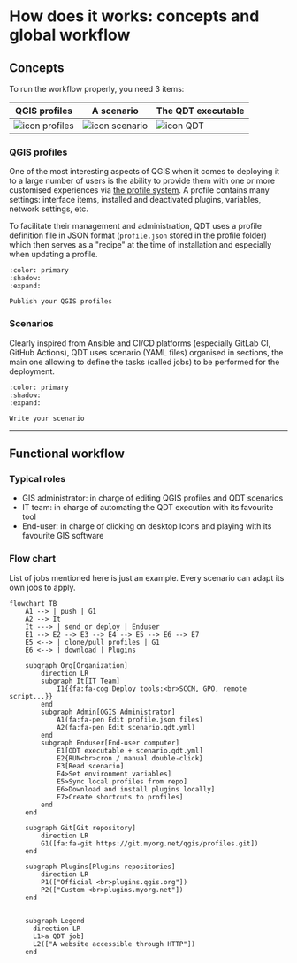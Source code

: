 # How does it works: concepts and global workflow

## Concepts

To run the workflow properly, you need 3 items:

| QGIS profiles | A scenario | The QDT executable |
| ------------- | ---------- | ------------------ |
| ![icon profiles](/static/icon_profiles.svg) | ![icon scenario](/static/icon_scenario.svg) | ![icon QDT](/static/logo_qdt.png) |

### QGIS profiles

One of the most interesting aspects of QGIS when it comes to deploying it to a large number of users is the ability to provide them with one or more customised experiences via [the profile system](https://docs.qgis.org/latest/en/docs/user_manual/introduction/qgis_configuration.html). A profile contains many settings: interface items, installed and deactivated plugins, variables, network settings, etc.

To facilitate their management and administration, QDT uses a profile definition file in JSON format (`profile.json` stored in the profile folder) which then serves as a "recipe" at the time of installation and especially when updating a profile.

```{button-link} ./profile.html
:color: primary
:shadow:
:expand:

Publish your QGIS profiles
```

### Scenarios

Clearly inspired from Ansible and CI/CD platforms (especially GitLab CI, GitHub Actions), QDT uses scenario (YAML files) organised in sections, the main one allowing to define the tasks (called jobs) to be performed for the deployment.

```{button-link} ./scenario.html
:color: primary
:shadow:
:expand:

Write your scenario
```

----

## Functional workflow

### Typical roles

- GIS administrator: in charge of editing QGIS profiles and QDT scenarios
- IT team: in charge of automating the QDT execution with its favourite tool
- End-user: in charge of clicking on desktop Icons and playing with its favourite GIS software

### Flow chart

List of jobs mentioned here is just an example. Every scenario can adapt its own jobs to apply.

```{mermaid}
flowchart TB
    A1 --> | push | G1
    A2 --> It
    It ---> | send or deploy | Enduser
    E1 --> E2 --> E3 --> E4 --> E5 --> E6 --> E7
    E5 <--> | clone/pull profiles | G1
    E6 <--> | download | Plugins

    subgraph Org[Organization]
        direction LR
        subgraph It[IT Team]
            I1{{fa:fa-cog Deploy tools:<br>SCCM, GPO, remote script...}}
        end
        subgraph Admin[QGIS Administrator]
            A1(fa:fa-pen Edit profile.json files)
            A2(fa:fa-pen Edit scenario.qdt.yml)
        end
        subgraph Enduser[End-user computer]
            E1[QDT executable + scenario.qdt.yml]
            E2{RUN<br>cron / manual double-click}
            E3[Read scenario]
            E4>Set environment variables]
            E5>Sync local profiles from repo]
            E6>Download and install plugins locally]
            E7>Create shortcuts to profiles]
        end
    end

    subgraph Git[Git repository]
        direction LR
        G1([fa:fa-git https://git.myorg.net/qgis/profiles.git])
    end

    subgraph Plugins[Plugins repositories]
        direction LR
        P1(["Official <br>plugins.qgis.org"])
        P2(["Custom <br>plugins.myorg.net"])
    end


    subgraph Legend
      direction LR
      L1>a QDT job]
      L2(["A website accessible through HTTP"])
    end
```

